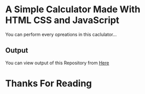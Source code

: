 # A Simple Calculator Made With HTML CSS and JavaScript

You can perform every opreations in this caclulator...

## Output 
You can view output of this Repository from [Here](https://simple-calculator-roan.vercel.app/)
# Thanks For Reading
